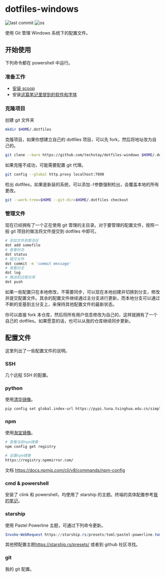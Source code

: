 # dotfiles-windows

![last commit](https://img.shields.io/github/last-commit/techstay/dotfiles-windows?style=flat-square)
![os](https://img.shields.io/badge/Windows_11-0078D6?style=flat-square&logo=windows-11&logoColor=white)

使用 Git 管理 Windows 系统下的配置文件。

## 开始使用

下列命令都在 powershell 中运行。

### 准备工作

- [安装 scoop](https://studynotes.techstay.tech/notes/windows/scoop.html)
- 安装[这篇笔记里提到的软件和字体](https://studynotes.techstay.tech/notes/windows/WindowsTerminalExperience.html)

### 克隆项目

创建 git 文件夹

```sh
mkdir $HOME/.dotfiles
```

克隆项目，如果你想建立自己的 dotfiles 项目，可以先 fork，然后将地址改为自己的。

```sh
git clone --bare https://github.com/techstay/dotfiles-windows $HOME/.dotfiles
```

如果克隆不成功，可能需要配置 git 代理。

```sh
git config --global http.proxy localhost:7890
```

检出 dotfiles，如果是新装的系统，可以添加`-f`参数强制检出，会覆盖本地的所有更改。

```sh
git --work-tree=$HOME --git-dir=$HOME/.dotfiles checkout
```

### 管理文件

现在已经拥有了一个正在使用 git 管理的主目录。对于要管理的配置文件，按照一般 git 项目的做法将文件提交到 dotfiles 中即可。

```sh
# 添加文件到暂存区
dot add somefile
# 查看状态
dot status
# 提交文件
dot commit -m 'commit message'
# 查看日志
dot log
# 推送到远程仓库
dot push
```

如果一些配置只在本地修改，不需要同步，可以现在本地创建并切换到分支，修改并提交配置文件。其余的配置文件继续通过主分支进行更新，而本地分支可以通过不断的变基到主分支上，来保持其他配置文件的最新状态。

你可以直接 fork 本仓库，然后将所有用户信息修改为自己的，这样就拥有了一个自己的 dotfiles。如果愿意的话，也可以从我的仓库继续同步更新。

## 配置文件

这里列出了一些配置文件的说明。

### SSH

几个远程 SSH 的配置。

### python

使用[清华镜像](https://mirrors.tuna.tsinghua.edu.cn/help/pypi/)。

```sh
pip config set global.index-url https://pypi.tuna.tsinghua.edu.cn/simple
```

### npm

使用[淘宝镜像](https://npmmirror.com)。

```sh
# 查看当前npm镜像
npm config get registry

# 设置npm镜像
https://registry.npmmirror.com/
```

文档 <https://docs.npmjs.com/cli/v8/commands/npm-config>

### cmd & powershell

安装了 clink 和 powershell，均使用了 starship 的主题。终端的具体配置参考[我的笔记](https://github.com/techstay/studyNotes)。

### starship

使用 Pastel Powerline 主题，可通过下列命令更新。

```powershell
Invoke-WebRequest https://starship.rs/presets/toml/pastel-powerline.toml -OutFile $HOME/.config/starship.toml
```

其他预配置主题<https://starship.rs/presets/> 或者到 github 社区寻找。

### git

我的 git 配置。
